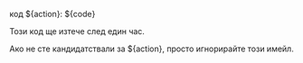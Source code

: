 код ${action}: ${code}

Този код ще изтече след един час.

Ако не сте кандидатствали за ${action}, просто игнорирайте този имейл.
